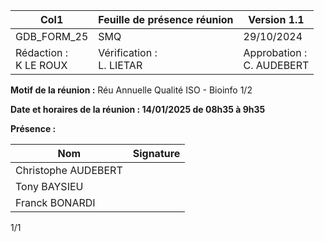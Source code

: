 |Col1|Feuille de présence réunion|Version 1.1|
|---|---|---|
|GDB_FORM_25|SMQ|29/10/2024|
|Rédaction :<br>K LE ROUX|Vérification :<br>L. LIETAR|Approbation :<br>C. AUDEBERT|


**Motif de la réunion :** Réu Annuelle Qualité ISO - Bioinfo 1/2

**Date et horaires de la réunion : 14/01/2025 de 08h35 à 9h35**

**Présence :**



|Nom|Signature|
|---|---|
|Christophe AUDEBERT||
|Tony BAYSIEU||
|Franck BONARDI||


1/1

